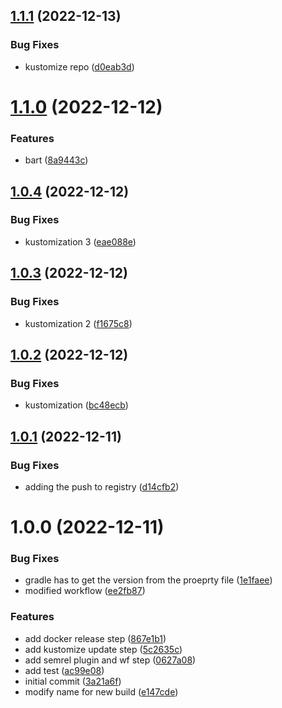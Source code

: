 ## [1.1.1](https://github.com/alecsadam75/continuous-delivery-application/compare/1.1.0...1.1.1) (2022-12-13)


### Bug Fixes

* kustomize repo ([d0eab3d](https://github.com/alecsadam75/continuous-delivery-application/commit/d0eab3d52c50ff8418ca77075fc95e22f73d4a75))

# [1.1.0](https://github.com/alecsadam75/continuous-delivery-application/compare/1.0.4...1.1.0) (2022-12-12)


### Features

* bart ([8a9443c](https://github.com/alecsadam75/continuous-delivery-application/commit/8a9443c2def33da780f401b3418263051c168588))

## [1.0.4](https://github.com/alecsadam75/continuous-delivery-application/compare/1.0.3...1.0.4) (2022-12-12)


### Bug Fixes

* kustomization 3 ([eae088e](https://github.com/alecsadam75/continuous-delivery-application/commit/eae088e9fd7abfed53c09a9b840a4d6c2bf3ca7f))

## [1.0.3](https://github.com/alecsadam75/continuous-delivery-application/compare/1.0.2...1.0.3) (2022-12-12)


### Bug Fixes

* kustomization 2 ([f1675c8](https://github.com/alecsadam75/continuous-delivery-application/commit/f1675c8b5c75b995c1300c7a7a2c9cee668bcd03))

## [1.0.2](https://github.com/alecsadam75/continuous-delivery-application/compare/1.0.1...1.0.2) (2022-12-12)


### Bug Fixes

* kustomization ([bc48ecb](https://github.com/alecsadam75/continuous-delivery-application/commit/bc48ecbbaa5566c48cbf791c8800801ebfc941a4))

## [1.0.1](https://github.com/alecsadam75/continuous-delivery-application/compare/1.0.0...1.0.1) (2022-12-11)


### Bug Fixes

* adding the push to registry ([d14cfb2](https://github.com/alecsadam75/continuous-delivery-application/commit/d14cfb2660e58883e9f766cd5c3c7d42c1ffc02e))

# 1.0.0 (2022-12-11)


### Bug Fixes

* gradle has to get the version from the proeprty file ([1e1faee](https://github.com/alecsadam75/continuous-delivery-application/commit/1e1faeef030197f1d18dee6afad841304e1584ae))
* modified workflow ([ee2fb87](https://github.com/alecsadam75/continuous-delivery-application/commit/ee2fb87c166443550c0fdc728f947186ac897f98))


### Features

* add docker release step ([867e1b1](https://github.com/alecsadam75/continuous-delivery-application/commit/867e1b13452edb93b473b42dfd1302604eb22015))
* add kustomize update step ([5c2635c](https://github.com/alecsadam75/continuous-delivery-application/commit/5c2635c7d92d1311dd69080bff3eab691da08bf8))
* add semrel plugin and wf step ([0627a08](https://github.com/alecsadam75/continuous-delivery-application/commit/0627a0853d3daec530edbbaea62c493c95afffc5))
* add test ([ac99e08](https://github.com/alecsadam75/continuous-delivery-application/commit/ac99e08ad0fc167c53b50cbdac5201b5c65f7d2d))
* initial commit ([3a21a6f](https://github.com/alecsadam75/continuous-delivery-application/commit/3a21a6f2856a2788a478076e53e00a0016ce012c))
* modify name for new build ([e147cde](https://github.com/alecsadam75/continuous-delivery-application/commit/e147cdedc1c41c7e826dc0e00e6e8ac2c23ecb8b))
